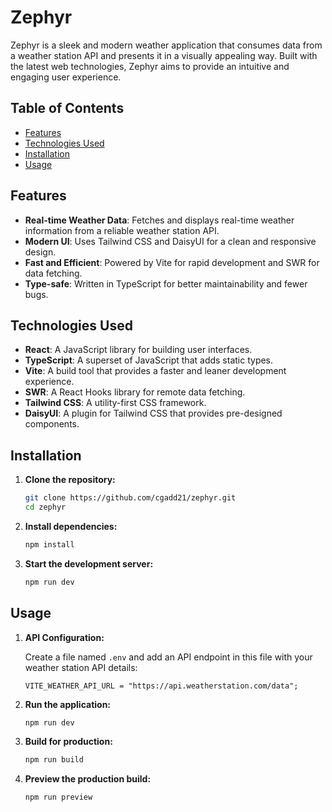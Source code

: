 # Zephyr

Zephyr is a sleek and modern weather application that consumes data from a weather station API and presents it in a visually appealing way. Built with the latest web technologies, Zephyr aims to provide an intuitive and engaging user experience.

## Table of Contents

- [Features](#features)
- [Technologies Used](#technologies-used)
- [Installation](#installation)
- [Usage](#usage)

## Features

- **Real-time Weather Data**: Fetches and displays real-time weather information from a reliable weather station API.
- **Modern UI**: Uses Tailwind CSS and DaisyUI for a clean and responsive design.
- **Fast and Efficient**: Powered by Vite for rapid development and SWR for data fetching.
- **Type-safe**: Written in TypeScript for better maintainability and fewer bugs.

## Technologies Used

- **React**: A JavaScript library for building user interfaces.
- **TypeScript**: A superset of JavaScript that adds static types.
- **Vite**: A build tool that provides a faster and leaner development experience.
- **SWR**: A React Hooks library for remote data fetching.
- **Tailwind CSS**: A utility-first CSS framework.
- **DaisyUI**: A plugin for Tailwind CSS that provides pre-designed components.

## Installation

1. **Clone the repository:**

   ```sh
   git clone https://github.com/cgadd21/zephyr.git
   cd zephyr
   ```

2. **Install dependencies:**

   ```sh
   npm install
   ```

3. **Start the development server:**

   ```sh
   npm run dev
   ```

## Usage

1. **API Configuration:**

   Create a file named `.env` and add an API endpoint in this file with your weather station API details:

   ```plaintext
   VITE_WEATHER_API_URL = "https://api.weatherstation.com/data";
   ```

2. **Run the application:**

   ```sh
   npm run dev
   ```

3. **Build for production:**

   ```sh
   npm run build
   ```

4. **Preview the production build:**

   ```sh
   npm run preview
   ```
